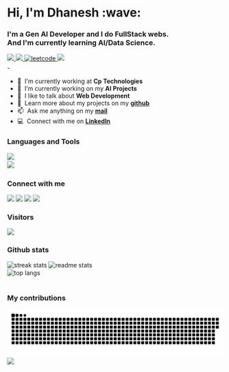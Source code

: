 
<h1 align="left" id="macropower-title">Hi, I'm Dhanesh :wave: </h1>
<h3 align="left">I'm a Gen AI Developer and I do FullStack webs.
  <br>
And I'm currently learning AI/Data Science.</h3>

<div align="left"> 
  <a href="mailto:dhanesharulbasker@gmail.com">
    <img src="https://img.shields.io/badge/Gmail-333333?style=for-the-badge&logo=gmail&logoColor=red" />
  </a>
  <a href="https://www.linkedin.com/in/dhanexh/" target="_blank">
    <img src="https://img.shields.io/badge/LinkedIn-0077B5?style=for-the-badge&logo=linkedin&logoColor=white" target="_blank" />
  </a>
  <a href="https://leetcode.com/dhanesh06/" target="_blank">
    <img src=https://img.shields.io/badge/leetcode-%2324292e.svg?&style=for-the-badge&logo=leetcode&logoColor=orange alt=leetcode style="margin-bottom: 5px;" />
  </a>
  <a href="https://dhanexh.github.io" target="_blank">
     <img src="https://img.shields.io/badge/Portfolio-FF5722?style=for-the-badge&logo=todoist&logoColor=white" target="_blank" /> <!-- sqlite, safari, google-chrome are other good icon options -->
  </a>
</div>
-

- :office: &nbsp;I'm currently working at **Cp Technologies**
- :seedling: &nbsp;I’m currently working on my **AI Projects**
- :speech_balloon: &nbsp;I like to talk about **Web Development**
- :book: &nbsp;Learn more about my projects on my **[github](https://github.com/Dhanexh/)**
- :mailbox: &nbsp;Ask me anything on my **[mail](dhanesharulbasker@gmail.com)**
- :computer: &nbsp;Connect with me on **[LinkedIn](https://www.linkedin.com/in/dhanexh/)**

<h3 align="left">Languages and Tools</h3>
<div align="left">
    <img src="https://skillicons.dev/icons?i=java,python,flask,mysql,postgres,github,git,html," /><br>
    <img src="https://skillicons.dev/icons?i=css,bootstrap,javascript,typescript,react,angular,aws" /><br>
</div>

<h3 align="left">Connect with me</h3>
<p align="left">  
  <a href="mailto:dhanesharulbasker@gmail.com" target="blank"><img src="https://img.icons8.com/color/35/000000/gmail.png"/></a>
  <a href="https://www.linkedin.com/in/dhanexh/" target="blank"><img src="https://img.icons8.com/color/35/000000/linkedin.png"/></a>
  <a href="https://www.instagram.com/dhanesh.offl/" target="blank"><img src="https://img.icons8.com/fluency/35/000000/instagram-new.png"/></a>
  <a href="" target="blank"><img src="https://img.icons8.com/color/35/000000/twitter--v2.png"/></a>
</p>


<h3 align="left">Visitors</h3>
<div>
  <img align="left" src="https://komarev.com/ghpvc/?username=Dhanexh&&style=flat-square" />
</div>
<br>


<h3 align="left">Github stats</h3>
<div align=left>
  <img width=390 src="https://github-readme-streak-stats-salesp07.vercel.app/?user=Dhanexh&count_private=true&theme=react&border_radius=10" alt="streak stats"/>
  <img width=390 src="https://github-readme-stats-salesp07.vercel.app/api?username=Dhanexh&count_private=true&show_icons=true&theme=react&rank_icon=github&border_radius=10" alt="readme stats" />
  <br/>
  <img width=325 align="center" src="https://github-readme-stats-salesp07.vercel.app/api/top-langs/?username=Dhanexh&hide=HTML&langs_count=8&layout=compact&theme=react&border_radius=10&size_weight=0.5&count_weight=0.5&exclude_repo=github-readme-stats" alt="top langs" />
</div>
<br>

<h3 align="left">My contributions</h3>

![](https://raw.githubusercontent.com/JohnKun136NVCP/JohnKun136NVCP/output/github-contribution-grid-snake-dark.svg#gh-dark-mode-only)
![](https://raw.githubusercontent.com/JohnKun136NVCP/JohnKun136NVCP/output/github-contribution-grid-snake.svggh-light-mode-only)
<br>

<br/><br/>
